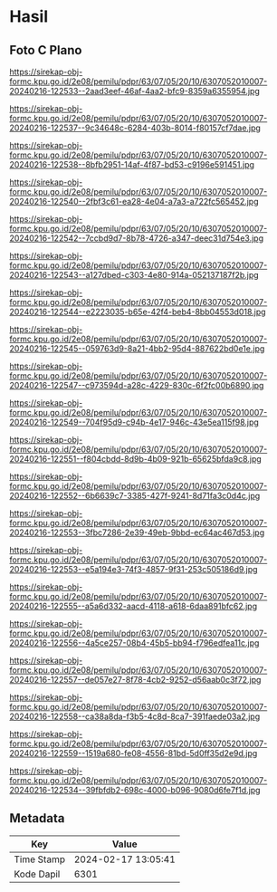 # Hasil

## Foto C Plano

https://sirekap-obj-formc.kpu.go.id/2e08/pemilu/pdpr/63/07/05/20/10/6307052010007-20240216-122533--2aad3eef-46af-4aa2-bfc9-8359a6355954.jpg

https://sirekap-obj-formc.kpu.go.id/2e08/pemilu/pdpr/63/07/05/20/10/6307052010007-20240216-122537--9c34648c-6284-403b-8014-f80157cf7dae.jpg

https://sirekap-obj-formc.kpu.go.id/2e08/pemilu/pdpr/63/07/05/20/10/6307052010007-20240216-122538--8bfb2951-14af-4f87-bd53-c9196e591451.jpg

https://sirekap-obj-formc.kpu.go.id/2e08/pemilu/pdpr/63/07/05/20/10/6307052010007-20240216-122540--2fbf3c61-ea28-4e04-a7a3-a722fc565452.jpg

https://sirekap-obj-formc.kpu.go.id/2e08/pemilu/pdpr/63/07/05/20/10/6307052010007-20240216-122542--7ccbd9d7-8b78-4726-a347-deec31d754e3.jpg

https://sirekap-obj-formc.kpu.go.id/2e08/pemilu/pdpr/63/07/05/20/10/6307052010007-20240216-122543--a127dbed-c303-4e80-914a-052137187f2b.jpg

https://sirekap-obj-formc.kpu.go.id/2e08/pemilu/pdpr/63/07/05/20/10/6307052010007-20240216-122544--e2223035-b65e-42f4-beb4-8bb04553d018.jpg

https://sirekap-obj-formc.kpu.go.id/2e08/pemilu/pdpr/63/07/05/20/10/6307052010007-20240216-122545--059763d9-8a21-4bb2-95d4-887622bd0e1e.jpg

https://sirekap-obj-formc.kpu.go.id/2e08/pemilu/pdpr/63/07/05/20/10/6307052010007-20240216-122547--c973594d-a28c-4229-830c-6f2fc00b6890.jpg

https://sirekap-obj-formc.kpu.go.id/2e08/pemilu/pdpr/63/07/05/20/10/6307052010007-20240216-122549--704f95d9-c94b-4e17-946c-43e5ea115f98.jpg

https://sirekap-obj-formc.kpu.go.id/2e08/pemilu/pdpr/63/07/05/20/10/6307052010007-20240216-122551--f804cbdd-8d9b-4b09-921b-65625bfda9c8.jpg

https://sirekap-obj-formc.kpu.go.id/2e08/pemilu/pdpr/63/07/05/20/10/6307052010007-20240216-122552--6b6639c7-3385-427f-9241-8d71fa3c0d4c.jpg

https://sirekap-obj-formc.kpu.go.id/2e08/pemilu/pdpr/63/07/05/20/10/6307052010007-20240216-122553--3fbc7286-2e39-49eb-9bbd-ec64ac467d53.jpg

https://sirekap-obj-formc.kpu.go.id/2e08/pemilu/pdpr/63/07/05/20/10/6307052010007-20240216-122553--e5a194e3-74f3-4857-9f31-253c505186d9.jpg

https://sirekap-obj-formc.kpu.go.id/2e08/pemilu/pdpr/63/07/05/20/10/6307052010007-20240216-122555--a5a6d332-aacd-4118-a618-6daa891bfc62.jpg

https://sirekap-obj-formc.kpu.go.id/2e08/pemilu/pdpr/63/07/05/20/10/6307052010007-20240216-122556--4a5ce257-08b4-45b5-bb94-f796edfea11c.jpg

https://sirekap-obj-formc.kpu.go.id/2e08/pemilu/pdpr/63/07/05/20/10/6307052010007-20240216-122557--de057e27-8f78-4cb2-9252-d56aab0c3f72.jpg

https://sirekap-obj-formc.kpu.go.id/2e08/pemilu/pdpr/63/07/05/20/10/6307052010007-20240216-122558--ca38a8da-f3b5-4c8d-8ca7-391faede03a2.jpg

https://sirekap-obj-formc.kpu.go.id/2e08/pemilu/pdpr/63/07/05/20/10/6307052010007-20240216-122559--1519a680-fe08-4556-81bd-5d0ff35d2e9d.jpg

https://sirekap-obj-formc.kpu.go.id/2e08/pemilu/pdpr/63/07/05/20/10/6307052010007-20240216-122534--39fbfdb2-698c-4000-b096-9080d6fe7f1d.jpg


## Metadata

| Key        | Value               |
| ---------- | ------------------- |
| Time Stamp | 2024-02-17 13:05:41 |
| Kode Dapil | 6301                |



